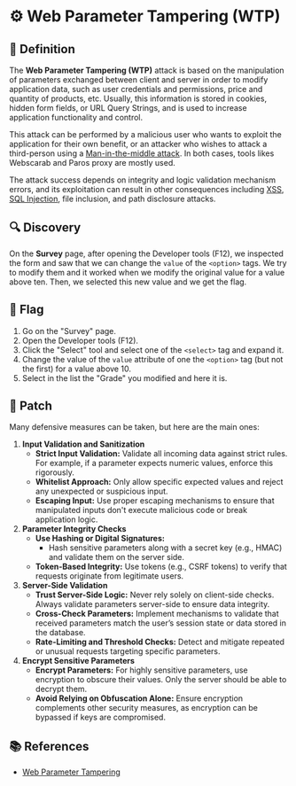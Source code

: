 # ⚙️ Web Parameter Tampering (WTP)

## 📖 Definition

The **Web Parameter Tampering (WTP)** attack is based on the manipulation of parameters exchanged between client and server in order to modify application data, such as user credentials and permissions, price and quantity of products, etc. Usually, this information is stored in cookies, hidden form fields, or URL Query Strings, and is used to increase application functionality and control.

This attack can be performed by a malicious user who wants to exploit the application for their own benefit, or an attacker who wishes to attack a third-person using a [Man-in-the-middle attack](https://owasp.org/www-community/attacks/Man-in-the-middle_attack). In both cases, tools likes Webscarab and Paros proxy are mostly used.

The attack success depends on integrity and logic validation mechanism errors, and its exploitation can result in other consequences including [XSS](https://owasp.org/www-community/attacks/Cross-site_Scripting_/(XSS/)), [SQL Injection](https://owasp.org/www-community/attacks/SQL_Injection), file inclusion, and path disclosure attacks.

## 🔍 Discovery

On the **Survey** page, after opening the Developer tools (F12), we inspected the form and saw that we can change the `value` of the `<option>` tags. We try to modify them and it worked when we modify the original value for a value above ten. Then, we selected this new value and we get the flag.

## 🏁 Flag

1. Go on the "Survey" page.
2. Open the Developer tools (F12).
3. Click the "Select" tool and select one of the `<select>` tag and expand it.
4. Change the value of the `value` attribute of one the `<option>` tag (but not the first) for a value above 10.
5. Select in the list the "Grade" you modified and here it is.

## 🔧 Patch

Many defensive measures can be taken, but here are the main ones:

1. **Input Validation and Sanitization**
    - **Strict Input Validation:** Validate all incoming data against strict rules. For example, if a parameter expects numeric values, enforce this rigorously.
    - **Whitelist Approach:** Only allow specific expected values and reject any unexpected or suspicious input.
    - **Escaping Input:** Use proper escaping mechanisms to ensure that manipulated inputs don't execute malicious code or break application logic.
2. **Parameter Integrity Checks**
    - **Use Hashing or Digital Signatures:**
        - Hash sensitive parameters along with a secret key (e.g., HMAC) and validate them on the server side.
    - **Token-Based Integrity:** Use tokens (e.g., CSRF tokens) to verify that requests originate from legitimate users.
3. **Server-Side Validation**
    - **Trust Server-Side Logic:** Never rely solely on client-side checks. Always validate parameters server-side to ensure data integrity.
    - **Cross-Check Parameters:** Implement mechanisms to validate that received parameters match the user’s session state or data stored in the database.
    - **Rate-Limiting and Threshold Checks:** Detect and mitigate repeated or unusual requests targeting specific parameters.
4. **Encrypt Sensitive Parameters**
    - **Encrypt Parameters:** For highly sensitive parameters, use encryption to obscure their values. Only the server should be able to decrypt them.
    - **Avoid Relying on Obfuscation Alone:** Ensure encryption complements other security measures, as encryption can be bypassed if keys are compromised.

## 📚 References

- [Web Parameter Tampering](https://owasp.org/www-community/attacks/Web_Parameter_Tampering)

